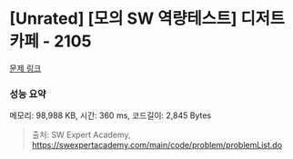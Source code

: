 # [Unrated] [모의 SW 역량테스트] 디저트 카페 - 2105 

[문제 링크](https://swexpertacademy.com/main/code/problem/problemDetail.do?contestProbId=AV5VwAr6APYDFAWu) 

### 성능 요약

메모리: 98,988 KB, 시간: 360 ms, 코드길이: 2,845 Bytes



> 출처: SW Expert Academy, https://swexpertacademy.com/main/code/problem/problemList.do